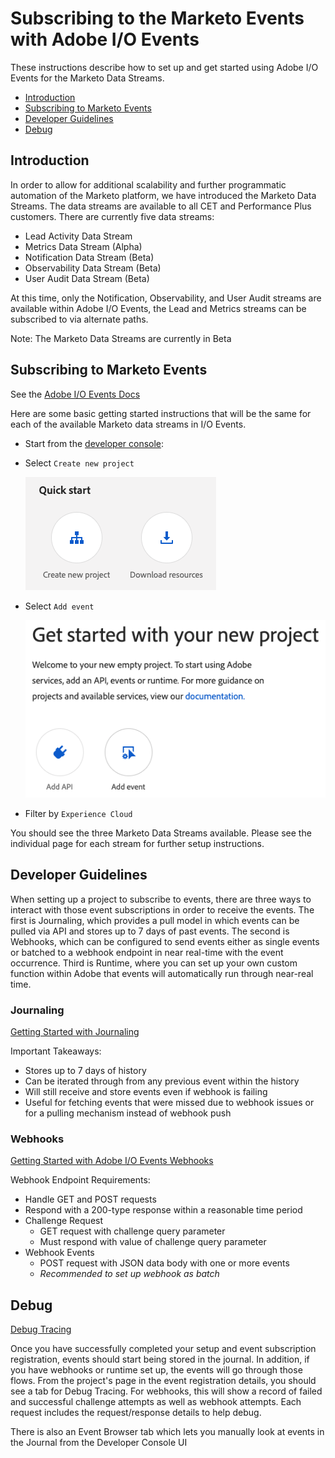 # Subscribing to the Marketo Events with Adobe I/O Events

These instructions describe how to set up and get started using Adobe I/O Events for the Marketo Data Streams.

- [Introduction](#introduction)
- [Subscribing to Marketo Events](#subscribing-to-marketo-events)
- [Developer Guidelines](#developer-guidelines)
- [Debug](#debug)

## Introduction

In order to allow for additional scalability and further programmatic automation of the Marketo platform, we have introduced the Marketo Data Streams.  The data streams are available to all CET and Performance Plus customers.  There are currently five data streams:

- Lead Activity Data Stream
- Metrics Data Stream (Alpha)
- Notification Data Stream (Beta)
- Observability Data Stream (Beta)
- User Audit Data Stream (Beta)

At this time, only the Notification, Observability, and User Audit streams are available within Adobe I/O Events, the Lead and Metrics streams can be subscribed to via alternate paths.

Note: The Marketo Data Streams are currently in Beta

## Subscribing to Marketo Events

See the [Adobe I/O Events Docs](/src/pages/index.md)

Here are some basic getting started instructions that will be the same for each of the available Marketo data streams in I/O Events.

- Start from the [developer console](/console/):

- Select `Create new project`

  ![Create new project](../../img/UserAuditDataStreamIOSetup1.png "Quick Start")

- Select `Add event`

  ![Add event](../../img/UserAuditDataStreamIOSetup2.png "Get started with your new project by adding an event subscription")

- Filter by `Experience Cloud`

You should see the three Marketo Data Streams available.  Please see the individual page for each stream for further setup instructions.

## Developer Guidelines

When setting up a project to subscribe to events, there are three ways to interact with those event subscriptions in order to receive the events.  The first is Journaling, which provides a pull model in which events can be pulled via API and stores up to 7 days of past events.  The second is Webhooks, which can be configured to send events either as single events or batched to a webhook endpoint in near real-time with the event occurrence.  Third is Runtime, where you can set up your own custom function within Adobe that events will automatically run through near-real time.

### Journaling
[Getting Started with Journaling](../../journaling_intro.md)

Important Takeaways:

- Stores up to 7 days of history
- Can be iterated through from any previous event within the history
- Will still receive and store events even if webhook is failing
- Useful for fetching events that were missed due to webhook issues or for a pulling mechanism instead of webhook push

### Webhooks
[Getting Started with Adobe I/O Events Webhooks](../../index.md)

Webhook Endpoint Requirements:

- Handle GET and POST requests
- Respond with a 200-type response within a reasonable time period
- Challenge Request
  - GET request with challenge query parameter
  - Must respond with value of challenge query parameter
- Webhook Events
  - POST request with JSON data body with one or more events
  - *Recommended to set up webhook as batch*

## Debug

[Debug Tracing](../../../support/tracing.md)

Once you have successfully completed your setup and event subscription registration, events should start being stored in the journal.  In addition, if you have webhooks or runtime set up, the events will go through those flows.  From the project's page in the event registration details, you should see a tab for Debug Tracing.  For webhooks, this will show a record of failed and successful challenge attempts as well as webhook attempts.  Each request includes the request/response details to help debug.

There is also an Event Browser tab which lets you manually look at events in the Journal from the Developer Console UI